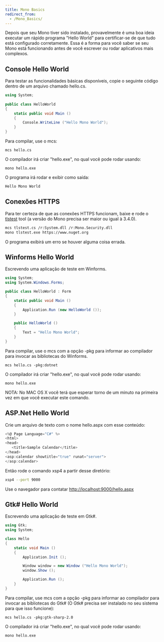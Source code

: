 ```yaml
---
title: Mono Basics
redirect_from:
  - /Mono_Basics/
---
```


Depois que seu Mono tiver sido instalado, provavelmente  é uma boa ideia executar um rápido programa "Hello World" para certificar-se de que tudo está configurado corretamente. Essa é a forma para você saber se seu Mono está funcionando antes de você escrever ou rodar aplicativos mais complexos.

Console Hello World
-------------------

Para testar as funcionalidades básicas disponíveis, copie o seguinte código dentro de um arquivo chamado hello.cs.

``` csharp
using System;
 
public class HelloWorld
{
    static public void Main ()
    {
        Console.WriteLine ("Hello Mono World");
    }
}
```

Para compilar, use o mcs:

    mcs hello.cs

O compilador irá criar "hello.exe", no qual você pode rodar usando:

    mono hello.exe

O programa irá rodar e exibir como saída:

``` bash
Hello Mono World
```

Conexões HTTPS
-----------------

Para ter certeza de que as conexões HTTPS funcionam, baixe  e rode o  [tlstest](https://raw.github.com/mono/mono/master/mcs/class/Mono.Security/Test/tools/tlstest/tlstest.cs) tool (a versão do Mono precisa ser maior ou igual à 3.4.0).

``` bash
mcs tlstest.cs /r:System.dll /r:Mono.Security.dll
mono tlstest.exe https://www.nuget.org
```

O programa exibirá um erro se houver alguma coisa errada.

Winforms Hello World
--------------------

Escrevendo uma aplicação de teste em Winforms.

``` csharp
using System;
using System.Windows.Forms;

public class HelloWorld : Form
{
    static public void Main ()
    {
        Application.Run (new HelloWorld ());
    }

    public HelloWorld ()
    {
        Text = "Hello Mono World";
    }
}
```

Para compilar, use o mcs com a opção -pkg para informar ao compilador para invocar as bibliotecas do Winforms.

    mcs hello.cs -pkg:dotnet

O compilador irá criar "hello.exe", no qual você pode rodar usando:

    mono hello.exe

NOTA: No MAC OS X você terá que esperar torno de um minuto na primeira vez em que você executar este comando.

ASP.Net Hello World
-------------------

Crie um arquivo de texto com o nome hello.aspx com esse conteúdo:

``` csharp
<%@ Page Language="C#" %>
<html>
<head>
   <title>Sample Calendar</title>
</head>
<asp:calendar showtitle="true" runat="server">
</asp:calendar>
```

Então rode o comando xsp4 a partir desse diretório:

``` bash
xsp4 --port 9000
```

Use o navegador para contatar [http://localhost:9000/hello.aspx](http://localhost:9000/hello.aspx)

Gtk# Hello World
-----------------

Escrevendo uma aplicação de teste em Gtk#.

``` csharp
using Gtk;
using System;

class Hello
{
    static void Main ()
    {
        Application.Init ();

        Window window = new Window ("Hello Mono World");
        window.Show ();

        Application.Run ();
    }
}
```

Para compilar, use mcs com a opção -pkg para informar ao compilador para invocar as bibliotecas do Gtk# (O Gtk# precisa ser instalado no seu sistema para que isso funcione):

    mcs hello.cs -pkg:gtk-sharp-2.0

O compilador irá criar "hello.exe", no qual você pode rodar usando:

    mono hello.exe
